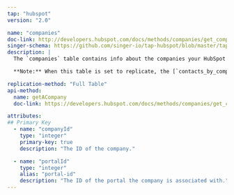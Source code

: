 ```yaml
---
tap: "hubspot"
version: "2.0"

name: "companies"
doc-link: http://developers.hubspot.com/docs/methods/companies/get_company
singer-schema: https://github.com/singer-io/tap-hubspot/blob/master/tap_hubspot/schemas/companies.json
description: |
  The `companies` table contains info about the companies your HubSpot contacts belong to.

  **Note:** When this table is set to replicate, the [`contacts_by_company`](#contacts_by_company) table will be automatically created in your data warehouse.

replication-method: "Full Table"
api-method:
  name: getACompany
  doc-link: https://developers.hubspot.com/docs/methods/companies/get_company

attributes:
## Primary Key
  - name: "companyId"
    type: "integer"
    primary-key: true
    description: "The ID of the company."

  - name: "portalId"
    type: "integer"
    alias: "portal-id"
    description: "The ID of the portal the company is associated with."
---
```

